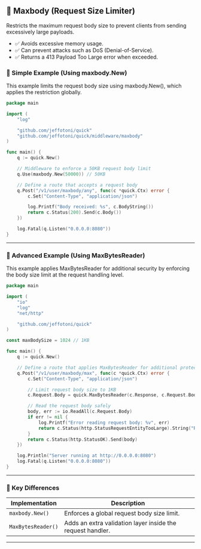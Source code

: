 
## 📏 Maxbody (Request Size Limiter)
Restricts the maximum request body size to prevent clients from sending excessively large payloads.

- ✅ Avoids excessive memory usage.
- ✅ Can prevent attacks such as DoS (Denial-of-Service).
- ✅ Returns a 413 Payload Too Large error when exceeded.

### 🔹 Simple Example (Using maxbody.New)
This example limits the request body size using maxbody.New(), which applies the restriction globally.

```go
package main

import (
    "log"

    "github.com/jeffotoni/quick"
    "github.com/jeffotoni/quick/middleware/maxbody"
)

func main() {
    q := quick.New()

    // Middleware to enforce a 50KB request body limit
    q.Use(maxbody.New(50000)) // 50KB

    // Define a route that accepts a request body
    q.Post("/v1/user/maxbody/any", func(c *quick.Ctx) error {
        c.Set("Content-Type", "application/json")

        log.Printf("Body received: %s", c.BodyString())
        return c.Status(200).Send(c.Body())
    })

    log.Fatal(q.Listen("0.0.0.0:8080"))
}
```
---
### 🔹 Advanced Example (Using MaxBytesReader)

This example applies MaxBytesReader for additional security by enforcing the body size limit at the request handling level.

```go
package main

import (
    "io"
    "log"
    "net/http"

    "github.com/jeffotoni/quick"
)

const maxBodySize = 1024 // 1KB

func main() {
    q := quick.New()

    // Define a route that applies MaxBytesReader for additional protection
    q.Post("/v1/user/maxbody/max", func(c *quick.Ctx) error {
        c.Set("Content-Type", "application/json")

        // Limit request body size to 1KB
        c.Request.Body = quick.MaxBytesReader(c.Response, c.Request.Body, maxBodySize)

        // Read the request body safely
        body, err := io.ReadAll(c.Request.Body)
        if err != nil {
            log.Printf("Error reading request body: %v", err)
            return c.Status(http.StatusRequestEntityTooLarge).String("Request body too large")
        }
        return c.Status(http.StatusOK).Send(body)
    })

    log.Println("Server running at http://0.0.0.0:8080")
    log.Fatal(q.Listen("0.0.0.0:8080"))
}

```
---

### 📌 Key Differences

| Implementation      | Description                                      |
|--------------------|--------------------------------------------------|
| `maxbody.New()`    | Enforces a global request body size limit.       |
| `MaxBytesReader()` | Adds an extra validation layer inside the request handler. |


---
